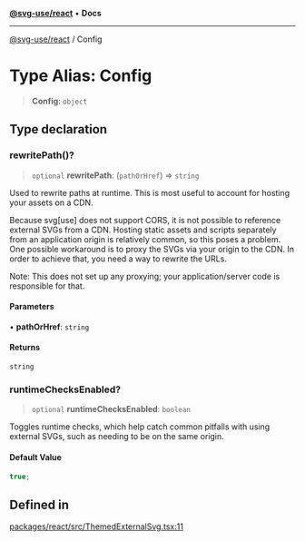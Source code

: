 [**@svg-use/react**](../README.md) • **Docs**

---

[@svg-use/react](../README.md) / Config

# Type Alias: Config

> **Config**: `object`

## Type declaration

### rewritePath()?

> `optional` **rewritePath**: (`pathOrHref`) => `string`

Used to rewrite paths at runtime. This is most useful to account for hosting
your assets on a CDN.

Because svg[use] does not support CORS, it is not possible to reference external
SVGs from a CDN. Hosting static assets and scripts separately from an
application origin is relatively common, so this poses a problem. One possible
workaround is to proxy the SVGs via your origin to the CDN. In order to achieve
that, you need a way to rewrite the URLs.

Note: This does not set up any proxying; your application/server code is
responsible for that.

#### Parameters

• **pathOrHref**: `string`

#### Returns

`string`

### runtimeChecksEnabled?

> `optional` **runtimeChecksEnabled**: `boolean`

Toggles runtime checks, which help catch common pitfalls with using external
SVGs, such as needing to be on the same origin.

#### Default Value

```ts
true;
```

## Defined in

[packages/react/src/ThemedExternalSvg.tsx:11](https://github.com/fpapado/svg-use/blob/585a805df232df52047b5d894dcd94635b4f932c/packages/react/src/ThemedExternalSvg.tsx#L11)
